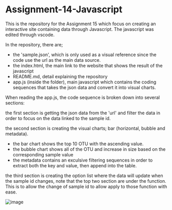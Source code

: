 # Assignment-14-Javascript
This is the repository for the Assignment 15 which focus on creating an interactive site containing data through Javascript.
The javascript was edited through vscode.

In the repository, there are;
- the 'sample.json', which is only used as a visual reference since the code use the url as the main data source.
- the index.html, the main link to the website that shows the result of the javascript
- README.md, detail explaining the repository
- app.js (inside the folder), main javascript which contains the coding sequences that takes the json data and convert it into visual charts.

When reading the app.js, the code sequence is broken down into several sections:

the first section is getting the json data from the 'url' and filter the data in order to focus on the data linked to the sample id.

the second section is creating the visual charts; bar (horizontal, bubble and metadata).
- the bar chart shows the top 10 OTU with the ascending value.
- the bubble chart shows all of the OTU and increase in size based on the corresponding sample value
- the metadata contains an exculsive filtering sequences in order to extract both the key and value, then append into the table.

the third section is creating the option list where the data will update when the sample id changes, note that the top two section are under the function. This is to allow the change of sample id to allow apply to those function with ease.

![image](https://github.com/Nisloen/Assignment-14-Javascript/assets/134130254/e5993066-7d13-4156-8ac2-e184e8e957b0)
